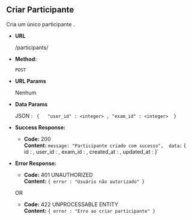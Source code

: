 **Criar Participante**
----

Cria um único participante .

* **URL**

    /participants/

* **Method:**

    `POST`
  
*  **URL Params**

    Nenhum

* **Data Params**
   
    JSON : 
    `
    {  
        "user_id" : <integer> , "exam_id" : <integer> 
    }`  

* **Success Response:**

  * **Code:** 200 <br />
    **Content:** `
    message: "Participante criado com sucesso", 
    data: `
    {  
        id : <integer>,
        user_id : <integer> , 
        exam_id : <integer> ,
        created_at : <timestamp>,
        updated_at : <timestamp>
    }`  
 
* **Error Response:**

  * **Code:** 401 UNAUTHORIZED <br />
    **Content:** `{ error : "Usuário não autorizado" }`

  OR

  * **Code:** 422 UNPROCESSABLE ENTITY <br />
    **Content:** `{ error : "Erro ao criar participante" }`



